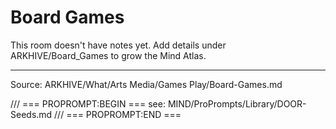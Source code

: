 # Board Games

This room doesn't have notes yet. Add details under ARKHIVE/Board_Games to grow the Mind Atlas.

---
Source: ARKHIVE/What/Arts Media/Games Play/Board-Games.md

/// === PROPROMPT:BEGIN ===
see: MIND/ProPrompts/Library/DOOR-Seeds.md
/// === PROPROMPT:END ===

